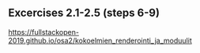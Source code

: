 ## Excercises 2.1-2.5 (steps 6-9)     
https://fullstackopen-2019.github.io/osa2/kokoelmien_renderointi_ja_moduulit
